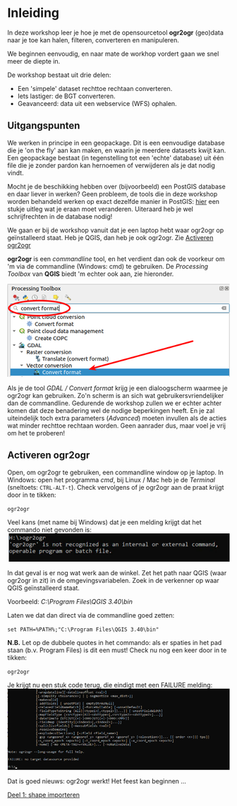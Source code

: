 # Inleiding

In deze workshop leer je hoe je met de opensourcetool **ogr2ogr** (geo)data naar je toe kan halen, filteren, converteren en manipuleren.

We beginnen eenvoudig, en naar mate de workhop vordert gaan we snel meer de diepte in.

De workshop bestaat uit drie delen:

  * Een 'simpele' dataset rechttoe rechtaan converteren.
  * Iets lastiger: de BGT converteren.
  * Geavanceerd: data uit een webservice (WFS) ophalen.

## Uitgangspunten

We werken in principe in een geopackage. Dit is een eenvoudige database die je 'on the fly' aan kan maken, en waarin je meerdere datasets kwijt kan. Een geopackage bestaat (in tegenstelling tot een 'echte' database) uit één file die je zonder pardon kan hernoemen of verwijderen als je dat nodig vindt.

Mocht je de beschikking hebben over (bijvoorbeeld) een PostGIS database en daar liever in werken? Geen probleem, de tools die in deze workshop worden behandeld werken op exact dezelfde manier in PostGIS: [hier](./ogr2ogr_postgis.md) een stukje uitleg wat je eraan moet veranderen. Uiteraard heb je wel schrijfrechten in de database nodig!

We gaan er bij de workshop vanuit dat je een laptop hebt waar ogr2ogr op geïnstalleerd staat. Heb je QGIS, dan heb je ook ogr2ogr. Zie [Activeren ogr2ogr](#activeren)

**ogr2ogr** is een _commandline_ tool, en het verdient dan ook de voorkeur om 'm via de commandline (Windows: cmd) te gebruiken. De _Processing Toolbox_ van **QGIS** biedt 'm echter ook aan, zie hieronder. 

![toolbox](images/toolbox.png)

Als je de tool _GDAL / Convert format_ krijg je een dialoogscherm waarmee je ogr2ogr kan gebruiken. Zo'n scherm is an sich wat gebruikersvriendelijker dan de commandline. Gedurende de workshop zullen we er echter achter komen dat deze benadering wel de nodige beperkingen heeft. En je zal uiteindelijk toch extra parameters (_Advanced_) moeten invullen als de acties wat minder rechttoe rechtaan worden. Geen aanrader dus, maar voel je vrij om het te proberen!

<a id="activeren"></a>
## Activeren ogr2ogr

Open, om ogr2ogr te gebruiken, een commandline window op je laptop. In Windows: open het programma _cmd_, bij Linux / Mac heb je de _Terminal_ (sneltoets: `CTRL-ALT-t`). 
Check vervolgens of je ogr2ogr aan de praat krijgt door in te tikken:

`ogr2ogr`

Veel kans (met name bij Windows) dat je een melding krijgt dat het commando niet gevonden is:
![command not found](images/ogr2ogr_command_not_found.png)

In dat geval is er nog wat werk aan de winkel. Zet het path naar QGIS (waar ogr2ogr in zit) in de omgevingsvariabelen. Zoek in de verkenner op waar QGIS geïnstalleerd staat. 

Voorbeeld: _C:\Program Files\QGIS 3.40\bin_

Laten we dat dan direct via de commandline goed zetten:

`set PATH=%PATH%;"C:\Program Files\QGIS 3.40\bin"`

**N.B.** Let op de dubbele quotes in het commando: als er spaties in het pad staan (b.v. Program Files) is dit een must!
Check nu nog een keer door in te tikken:

`ogr2ogr`

Je krijgt nu een stuk code terug, die eindigt met een FAILURE melding:
![ogr2ogr werkt](images/ogr2ogr_werkt.png)

Dat is goed nieuws: ogr2ogr werkt! Het feest kan beginnen ...

[Deel 1: shape importeren](./1_shape_importeren.md)
